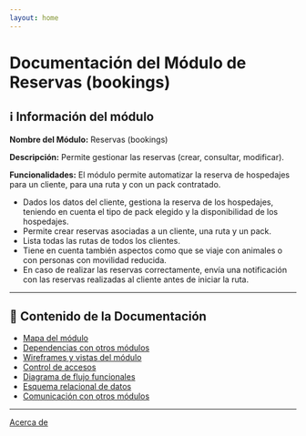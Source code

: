 ```yaml
---
layout: home
---
```

# Documentación del Módulo de Reservas (bookings)

## ℹ️ Información del módulo

**Nombre del Módulo:** Reservas (bookings)  

**Descripción:** Permite gestionar las reservas (crear, consultar, modificar).

**Funcionalidades:** El módulo permite automatizar la reserva de hospedajes para un cliente, para una ruta y con un pack contratado.

- Dados los datos del cliente, gestiona la reserva de los hospedajes, teniendo en cuenta el tipo de pack elegido y la disponibilidad de los hospedajes.  
- Permite crear reservas asociadas a un cliente, una ruta y un pack.  
- Lista todas las rutas de todos los clientes.  
- Tiene en cuenta también aspectos como que se viaje con animales o con personas con
movilidad reducida.  
- En caso de realizar las reservas correctamente, envía una notificación con las reservas realizadas al cliente antes de iniciar la ruta.  

---

## 📂 Contenido de la Documentación

- [Mapa del módulo](markdowns/00-mapa_modulo.md)
- [Dependencias con otros módulos](markdowns/01-dependencias.md)
- [Wireframes y vistas del módulo](markdowns/02-wireframes.md)
- [Control de accesos](markdowns/03-accesos.md)
- [Diagrama de flujo funcionales](markdowns/04-flujo.md)
- [Esquema relacional de datos](markdowns/05-esquema_relacional.md)
- [Comunicación con otros módulos](markdowns/06-comunicacion.md)

---
[Acerca de](markdowns/07-about.markdown)